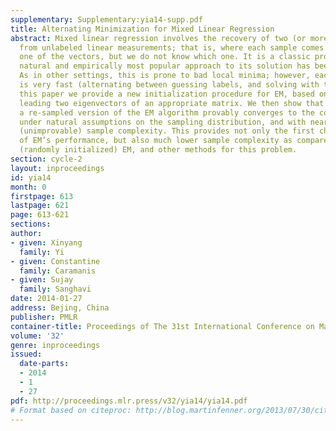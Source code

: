```yaml
---
supplementary: Supplementary:yia14-supp.pdf
title: Alternating Minimization for Mixed Linear Regression
abstract: Mixed linear regression involves the recovery of two (or more) unknown vectors
  from unlabeled linear measurements; that is, where each sample comes from exactly
  one of the vectors, but we do not know which one. It is a classic problem, and the
  natural and empirically most popular approach to its solution has been the EM algorithm.
  As in other settings, this is prone to bad local minima; however, each iteration
  is very fast (alternating between guessing labels, and solving with those labels).    In
  this paper we provide a new initialization procedure for EM, based on finding the
  leading two eigenvectors of an appropriate matrix. We then show that with this,
  a re-sampled version of the EM algorithm provably converges to the correct vectors,
  under natural assumptions on the sampling distribution, and with nearly optimal
  (unimprovable) sample complexity. This provides not only the first characterization
  of EM’s performance, but also much lower sample complexity as compared to both standard
  (randomly initialized) EM, and other methods for this problem.
section: cycle-2
layout: inproceedings
id: yia14
month: 0
firstpage: 613
lastpage: 621
page: 613-621
sections: 
author:
- given: Xinyang
  family: Yi
- given: Constantine
  family: Caramanis
- given: Sujay
  family: Sanghavi
date: 2014-01-27
address: Bejing, China
publisher: PMLR
container-title: Proceedings of The 31st International Conference on Machine Learning
volume: '32'
genre: inproceedings
issued:
  date-parts:
  - 2014
  - 1
  - 27
pdf: http://proceedings.mlr.press/v32/yia14/yia14.pdf
# Format based on citeproc: http://blog.martinfenner.org/2013/07/30/citeproc-yaml-for-bibliographies/
---
```

